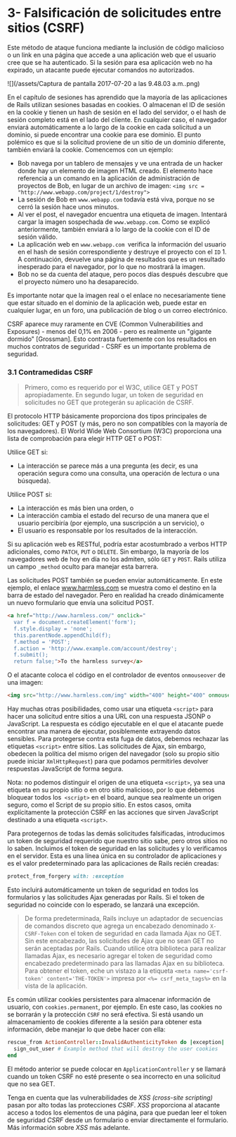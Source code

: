 # 3- Falsificación de solicitudes entre sitios \(CSRF\)

Este método de ataque funciona mediante la inclusión de código malicioso o un link en una página que accede a una aplicación web que el usuario cree que se ha autenticado. Si la sesión para esa aplicación web no ha expirado, un atacante puede ejecutar comandos no autorizados.

![](/assets/Captura de pantalla 2017-07-20 a las 9.48.03 a.m..png)

En el capítulo de sesiones has aprendido que la mayoría de las aplicaciones de Rails utilizan sesiones basadas en cookies. O almacenan el ID de sesión en la cookie y tienen un hash de sesión en el lado del servidor, o el hash de sesión completo está en el lado del cliente. En cualquier caso, el navegador enviará automáticamente a lo largo de la cookie en cada solicitud a un dominio, si puede encontrar una cookie para ese dominio. El punto polémico es que si la solicitud proviene de un sitio de un dominio diferente, también enviará la cookie. Comencemos con un ejemplo:

* Bob navega por un tablero de mensajes y ve una entrada de un hacker donde hay un elemento de imagen HTML creado. El elemento hace referencia a un comando en la aplicación de administración de proyectos de Bob, en lugar de un archivo de imagen: `<img src = "http://www.webapp.com/project/1/destroy">`
* La sesión de Bob en `www.webapp.com` todavía está viva, porque no se cerró la sesión hace unos minutos.
* Al ver el post, el navegador encuentra una etiqueta de imagen. Intentará cargar la imagen sospechada de `www.webapp.com`. Como se explicó anteriormente, también enviará a lo largo de la cookie con el ID de sesión válido.
* La aplicación web en `www.webapp.com `verifica la información del usuario en el hash de sesión correspondiente y destruye el proyecto con el `ID` 1. A continuación, devuelve una página de resultados que es un resultado inesperado para el navegador, por lo que no mostrará la imagen.
* Bob no se da cuenta del ataque, pero pocos días después descubre que el proyecto número uno ha desaparecido.

Es importante notar que la imagen real o el enlace no necesariamente tiene que estar situado en el dominio de la aplicación web, puede estar en cualquier lugar, en un foro, una publicación de blog o un correo electrónico.

CSRF aparece muy raramente en CVE \(Common Vulnerabilities and Exposures\) - menos del 0,1% en 2006 - pero es realmente un "gigante dormido" \[Grossman\]. Esto contrasta fuertemente con los resultados en muchos contratos de seguridad - CSRF es un importante problema de seguridad.

### 3.1 Contramedidas CSRF

> Primero, como es requerido por el W3C, utilice GET y POST apropiadamente. En segundo lugar, un token de seguridad en solicitudes no GET que protegerán su aplicación de CSRF.

El protocolo HTTP básicamente proporciona dos tipos principales de solicitudes: GET y POST \(y más, pero no son compatibles con la mayoría de los navegadores\). El World Wide Web Consortium \(W3C\) proporciona una lista de comprobación para elegir HTTP GET o POST:

Utilice GET si:

* La interacción se parece más a una pregunta \(es decir, es una operación segura como una consulta, una operación de lectura o una búsqueda\).

Utilice POST si:

* La interacción es más bien una orden, o
* La interacción cambia el estado del recurso de una manera que el usuario percibiría \(por ejemplo, una suscripción a un servicio\), o
* El usuario es responsable por los resultados de la interacción.

Si su aplicación web es RESTful, podría estar acostumbrado a verbos HTTP adicionales, como `PATCH`, `PUT` o `DELETE`. Sin embargo, la mayoría de los navegadores web de hoy en día no los admiten, sólo `GET` y `POST`. Rails utiliza un campo `_method` oculto para manejar esta barrera.

Las solicitudes POST también se pueden enviar automáticamente. En este ejemplo, el enlace www.harmless.com se muestra como el destino en la barra de estado del navegador. Pero en realidad ha creado dinámicamente un nuevo formulario que envía una solicitud POST.

```html
<a href="http://www.harmless.com/" onclick="
  var f = document.createElement('form');
  f.style.display = 'none';
  this.parentNode.appendChild(f);
  f.method = 'POST';
  f.action = 'http://www.example.com/account/destroy';
  f.submit();
  return false;">To the harmless survey</a>
```

O el atacante coloca el código en el controlador de eventos `onmouseover` de una imagen:

```html
<img src="http://www.harmless.com/img" width="400" height="400" onmouseover="..." />
```

Hay muchas otras posibilidades, como usar una etiqueta `<script>` para hacer una solicitud entre sitios a una URL con una respuesta JSONP o JavaScript. La respuesta es código ejecutable en el que el atacante puede encontrar una manera de ejecutar, posiblemente extrayendo datos sensibles. Para protegerse contra esta fuga de datos, debemos rechazar las etiquetas `<script>` entre sitios. Las solicitudes de Ajax, sin embargo, obedecen la política del mismo origen del navegador \(solo su propio sitio puede iniciar `XmlHttpRequest`\) para que podamos permitirles devolver respuestas JavaScript de forma segura.

Nota: no podemos distinguir el origen de una etiqueta `<script>`, ya sea una etiqueta en su propio sitio o en otro sitio malicioso, por lo que debemos bloquear todos los` <script>` en el board, aunque sea realmente un origen seguro, como el Script de su propio sitio. En estos casos, omita explícitamente la protección CSRF en las acciones que sirven JavaScript destinado a una etiqueta `<script>`.

Para protegernos de todas las demás solicitudes falsificadas, introducimos un token de seguridad requerido que nuestro sitio sabe, pero otros sitios no lo saben. Incluimos el token de seguridad en las solicitudes y lo verificamos en el servidor. Esta es una línea única en su controlador de aplicaciones y es el valor predeterminado para las aplicaciones de Rails recién creadas:

```ruby
protect_from_forgery with: :exception
```

Esto incluirá automáticamente un token de seguridad en todos los formularios y las solicitudes Ajax generadas por Rails. Si el token de seguridad no coincide con lo esperado, se lanzará una excepción.

> De forma predeterminada, Rails incluye un adaptador de secuencias de comandos discreto que agrega un encabezado denominado `X-CSRF-Token` con el token de seguridad en cada llamada Ajax no GET. Sin este encabezado, las solicitudes de Ajax que no sean GET no serán aceptadas por Rails. Cuando utilice otra biblioteca para realizar llamadas Ajax, es necesario agregar el token de seguridad como encabezado predeterminado para las llamadas Ajax en su biblioteca. Para obtener el token, eche un vistazo a la etiqueta `<meta name='csrf-token' content='THE-TOKEN'>` impresa por `<%= csrf_meta_tags%>` en la vista de la aplicación.

Es común utilizar cookies persistentes para almacenar información de usuario, con `cookies.permanent`, por ejemplo. En este caso, las cookies no se borrarán y la protección `CSRF` no será efectiva. Si está usando un almacenamiento de cookies diferente a la sesión para obtener esta información, debe manejar lo que debe hacer con ella:

```ruby
rescue_from ActionController::InvalidAuthenticityToken do |exception|
  sign_out_user # Example method that will destroy the user cookies
end
```

El método anterior se puede colocar en `ApplicationController` y se llamará cuando un token CSRF no esté presente o sea incorrecto en una solicitud que no sea GET.

Tenga en cuenta que las vulnerabilidades de _XSS \(cross-site scripting\)_ pasan por alto todas las protecciones _CSRF_. _XSS_ proporciona al atacante acceso a todos los elementos de una página, para que puedan leer el token de seguridad _CSRF_ desde un formulario o enviar directamente el formulario. Más información sobre _XSS_ más adelante.




